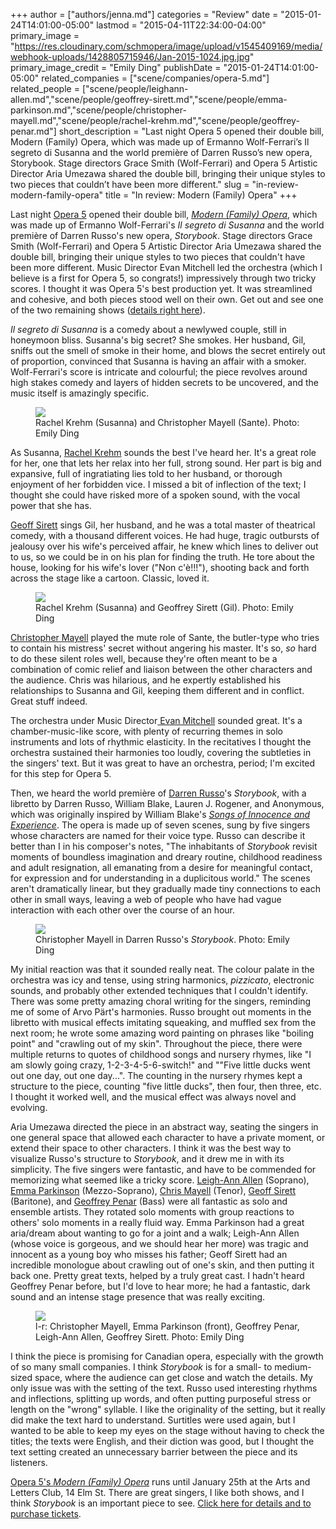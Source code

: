 +++
author = ["authors/jenna.md"]
categories = "Review"
date = "2015-01-24T14:01:00-05:00"
lastmod = "2015-04-11T22:34:00-04:00"
primary_image = "https://res.cloudinary.com/schmopera/image/upload/v1545409169/media/webhook-uploads/1428805715946/Jan-2015-1024.jpg.jpg"
primary_image_credit = "Emily Ding"
publishDate = "2015-01-24T14:01:00-05:00"
related_companies = ["scene/companies/opera-5.md"]
related_people = ["scene/people/leighann-allen.md","scene/people/geoffrey-sirett.md","scene/people/emma-parkinson.md","scene/people/christopher-mayell.md","scene/people/rachel-krehm.md","scene/people/geoffrey-penar.md"]
short_description = "Last night Opera 5 opened their double bill, Modern (Family) Opera, which was made up of Ermanno Wolf-Ferrari’s Il segreto di Susanna and the world première of Darren Russo’s new opera, Storybook. Stage directors Grace Smith (Wolf-Ferrari) and Opera 5 Artistic Director Aria Umezawa shared the double bill, bringing their unique styles to two pieces that couldn’t have been more different."
slug = "in-review-modern-family-opera"
title = "In review: Modern (Family) Opera"
+++

<p>
	Last night <a href="http://www.operafive.com/season-tickets/" target="_blank">Opera 5</a> opened their double bill, <a href="http://www.operafive.com/season-tickets/" target="_blank"><em>Modern (Family) Opera</em></a>, which was made up of Ermanno Wolf-Ferrari's <em>Il segreto di Susanna </em>and the world première of Darren Russo's new opera, <em>Storybook</em>. Stage directors Grace Smith (Wolf-Ferrari) and Opera 5 Artistic Director Aria Umezawa shared the double bill, bringing their unique styles to two pieces that couldn't have been more different. Music Director Evan Mitchell led the orchestra (which I believe is a first for Opera 5, so congrats!) impressively through two tricky scores. I thought it was Opera 5's best production yet. It was streamlined and cohesive, and both pieces stood well on their own. Get out and see one of the two remaining shows (<a href="http://www.operafive.com/season-tickets/" target="_blank">details right here</a>).
</p>
<p>
	<em>Il segreto di Susanna</em> is a comedy about a newlywed couple, still in honeymoon bliss. Susanna's big secret? She smokes. Her husband, Gil, sniffs out the smell of smoke in their home, and blows the secret entirely out of proportion, convinced that Susanna is having an affair with a smoker. Wolf-Ferrari's score is intricate and colourful; the piece revolves around high stakes comedy and layers of hidden secrets to be uncovered, and the music itself is amazingly specific.
</p>
<figure data-type="image"><a href="https://res.cloudinary.com/schmopera/image/upload/v1545409169/media/webhook-uploads/1428805769057/Jan-2015-0805.jpg"><img data-resize-src="http://lh3.googleusercontent.com/x7eydqybHmgylok9F7-ZDj2AvMV3wlrev5_whb_0uUK1iGrnIjYmVL11uO7OXpmZoA047Xd-tu6iJQzKfSFalZaGvG0gtA" src="http://lh3.googleusercontent.com/x7eydqybHmgylok9F7-ZDj2AvMV3wlrev5_whb_0uUK1iGrnIjYmVL11uO7OXpmZoA047Xd-tu6iJQzKfSFalZaGvG0gtA=s1200"></a><figcaption>Rachel Krehm (Susanna) and Christopher Mayell (Sante). Photo: Emily Ding</figcaption></figure>
<p>
	As Susanna, <a href="http://www.rachelkrehm.com/" target="_blank">Rachel Krehm</a> sounds the best I've heard her. It's a great role for her, one that lets her relax into her full, strong sound. Her part is big and expansive, full of ingratiating lies told to her husband, or thorough enjoyment of her forbidden vice. I missed a bit of inflection of the text; I thought she could have risked more of a spoken sound, with the vocal power that she has.
</p>
<p>
	<a href="http://www.geoffreysirett.com/" target="_blank">Geoff Sirett</a> sings Gil, her husband, and he was a total master of theatrical comedy, with a thousand different voices. He had huge, tragic outbursts of jealousy over his wife's perceived affair, he knew which lines to deliver out to us, so we could be in on his plan for finding the truth. He tore about the house, looking for his wife's lover ("Non c'è!!!"), shooting back and forth across the stage like a cartoon. Classic, loved it.
</p>
<figure data-type="image"><a href="https://res.cloudinary.com/schmopera/image/upload/v1545409169/media/webhook-uploads/1428805811720/Jan-2015-0749.jpg"><img data-resize-src="http://lh3.googleusercontent.com/6dxL7X8i_JHGfCkYt8yK-JtnBUk07AHwONTsv4YQYzq1iJmlRTDn1L3Gxsqxx9LKWANsAOt9ztCYSqZCrkV5dnefEt33" src="http://lh3.googleusercontent.com/6dxL7X8i_JHGfCkYt8yK-JtnBUk07AHwONTsv4YQYzq1iJmlRTDn1L3Gxsqxx9LKWANsAOt9ztCYSqZCrkV5dnefEt33=s1200"></a><figcaption>Rachel Krehm (Susanna) and Geoffrey Sirett (Gil). Photo: Emily Ding</figcaption></figure>
<p>
	<a href="http://christophermayell.com/" target="_blank">Christopher Mayell</a> played the mute role of Sante, the butler-type who tries to contain his mistress' secret without angering his master. It's so, <em>so</em> hard to do these silent roles well, because they're often meant to be a combination of comic relief and liaison between the other characters and the audience. Chris was hilarious, and he expertly established his relationships to Susanna and Gil, keeping them different and in conflict. Great stuff indeed.
</p>
<p>
	The orchestra under Music Director<a href="http://www.musicaltoronto.org/2014/03/07/meet-the-new-face-of-the-kingston-symphony/" target="_blank"> Evan Mitchell</a> sounded great. It's a chamber-music-like score, with plenty of recurring themes in solo instruments and lots of rhythmic elasticity. In the recitatives I thought the orchestra sustained their harmonies too loudly, covering the subtleties in the singers' text. But it was great to have an orchestra, period; I'm excited for this step for Opera 5.
</p>
<p>
	Then, we heard the world première of <a href="https://soundcloud.com/darrenrusso" target="_blank">Darren Russo</a>'s <em>Storybook</em>, with a libretto by Darren Russo, William Blake, Lauren J. Rogener, and Anonymous, which was originally inspired by William Blake's <a href="http://www.gutenberg.org/files/1934/1934-h/1934-h.htm" target="_blank"><em>Songs of Innocence and Experience</em></a>. The opera is made up of seven scenes, sung by five singers whose characters are named for their voice type. Russo can describe it better than I in his composer's notes, "The inhabitants of <em>Storybook</em> revisit moments of boundless imagination and dreary routine, childhood readiness and adult resignation, all emanating from a desire for meaningful contact, for expression and for understanding in a duplicitous world." The scenes aren't dramatically linear, but they gradually made tiny connections to each other in small ways, leaving a web of people who have had vague interaction with each other over the course of an hour.
</p>
<figure data-type="image"><a href="https://res.cloudinary.com/schmopera/image/upload/v1545409169/media/webhook-uploads/1428805866741/Jan-2015-0917.jpg"><img data-resize-src="http://lh3.googleusercontent.com/q7Wm5Fx1lPxjmpaLia_bdrRRw83MwZ54y_hASFWVcedq7VA1-v3UBKd8eXxo9gw4H-vOZVQ-IUX4lMQRoEfg3yay4cohyQ" src="http://lh3.googleusercontent.com/q7Wm5Fx1lPxjmpaLia_bdrRRw83MwZ54y_hASFWVcedq7VA1-v3UBKd8eXxo9gw4H-vOZVQ-IUX4lMQRoEfg3yay4cohyQ=s1200"></a><figcaption>Christopher Mayell in Darren Russo's <em>Storybook</em>. Photo: Emily Ding</figcaption></figure>
<p>
	My initial reaction was that it sounded really neat. The colour palate in the orchestra was icy and tense, using string harmonics, <em>pizzicato</em>, electronic sounds, and probably other extended techniques that I couldn't identify. There was some pretty amazing choral writing for the singers, reminding me of some of Arvo Pärt's harmonies. Russo brought out moments in the libretto with musical effects imitating squeaking, and muffled sex from the next room; he wrote some amazing word painting on phrases like "boiling point" and "crawling out of my skin". Throughout the piece, there were multiple returns to quotes of childhood songs and nursery rhymes, like "I am slowly going crazy, 1-2-3-4-5-6-switch!" and ""Five little ducks went out one day, out one day...". The counting in the nursery rhymes kept a structure to the piece, counting "five little ducks", then four, then three, etc. I thought it worked well, and the musical effect was always novel and evolving.
</p>
<p>
	Aria Umezawa directed the piece in an abstract way, seating the singers in one general space that allowed each character to have a private moment, or extend their space to other characters. I think it was the best way to visualize Russo's structure to <em>Storybook</em>, and it drew me in with its simplicity. The five singers were fantastic, and have to be commended for memorizing what seemed like a tricky score. <a href="http://www.leighannallen.com/home/" target="_blank">Leigh-Ann Allen</a> (Soprano),<a href="http://emmaparkinson.com/" target="_blank"> Emma Parkinson</a> (Mezzo-Soprano), <a href="http://christophermayell.com/" target="_blank">Chris Mayell</a> (Tenor), <a href="http://www.geoffreysirett.com/" target="_blank">Geoff Sirett</a> (Baritone), and <a href="http://geoffreypenar.com/" target="_blank">Geoffrey Penar</a> (Bass) were all fantastic as solo and ensemble artists. They rotated solo moments with group reactions to others' solo moments in a really fluid way. Emma Parkinson had a great aria/dream about wanting to go for a joint and a walk; Leigh-Ann Allen (whose voice is gorgeous, and we should hear her more) was tragic and innocent as a young boy who misses his father; Geoff Sirett had an incredible monologue about crawling out of one's skin, and then putting it back one. Pretty great texts, helped by a truly great cast. I hadn't heard Geoffrey Penar before, but I'd love to hear more; he had a fantastic, dark sound and an intense stage presence that was really exciting.
</p>
<figure data-type="image"><a href="https://res.cloudinary.com/schmopera/image/upload/v1545409169/media/webhook-uploads/1428805904951/Jan-2015-0962.jpg"><img data-resize-src="http://lh3.googleusercontent.com/OLlaVFpEJYJnXku5bzlZxQhIy_ukfWHVOtqk2ZTcdI29rJWxrearpzbX_hmaSuBZSVcyheQNXbN9WTlJX_aiU2ymwfI" src="http://lh3.googleusercontent.com/OLlaVFpEJYJnXku5bzlZxQhIy_ukfWHVOtqk2ZTcdI29rJWxrearpzbX_hmaSuBZSVcyheQNXbN9WTlJX_aiU2ymwfI=s1200"></a><figcaption>l-r: Christopher Mayell, Emma Parkinson (front), Geoffrey Penar, Leigh-Ann Allen, Geoffrey Sirett. Photo: Emily Ding </figcaption></figure>
<p>
	I think the piece is promising for Canadian opera, especially with the growth of so many small companies. I think <em>Storybook</em> is for a small- to medium-sized space, where the audience can get close and watch the details. My only issue was with the setting of the text. Russo used interesting rhythms and inflections, splitting up words, and often putting purposeful stress or length on the "wrong" syllable. I like the originality of the setting, but it really did make the text hard to understand. Surtitles were used again, but I wanted to be able to keep my eyes on the stage without having to check the titles; the texts were English, and their diction was good, but I thought the text setting created an unnecessary barrier between the piece and its listeners.
</p>
<p>
	<a href="http://www.operafive.com/season-tickets/" target="_blank">Opera 5's </a><em><a href="http://www.operafive.com/season-tickets/" target="_blank">Modern (Family) Opera</a> </em>runs until January 25th at the Arts and Letters Club, 14 Elm St. There are great singers, I like both shows, and I think <em>Storybook</em> is an important piece to see. <a href="http://www.operafive.com/season-tickets/" target="_blank">Click here for details and to purchase tickets</a>.
</p>
